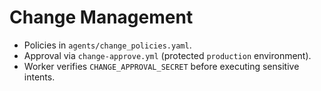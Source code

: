 # Change Management
- Policies in `agents/change_policies.yaml`.
- Approval via `change-approve.yml` (protected `production` environment).
- Worker verifies `CHANGE_APPROVAL_SECRET` before executing sensitive intents.
